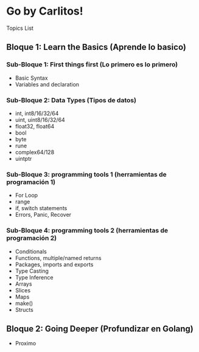 # **Go by Carlitos!**

Topics List

## Bloque 1: Learn the Basics (Aprende lo basico)

### Sub-Bloque 1: First things first (Lo primero es lo primero)

- Basic Syntax
- Variables and declaration

### Sub-Bloque 2: Data Types (Tipos de datos)

- int, int8/16/32/64
- uint, uint8/16/32/64
- float32, float64
- bool
- byte
- rune
- complex64/128
- uintptr

### Sub-Bloque 3: programming tools 1 (herramientas de programación 1)

- For Loop
- range
- if, switch statements
- Errors, Panic, Recover

### Sub-Bloque 4: programming tools 2 (herramientas de programación 2)

- Conditionals
- Functions, multiple/named returns
- Packages, imports and exports
- Type Casting
- Type Inference
- Arrays
- Slices
- Maps
- make()
- Structs

## Bloque 2: Going Deeper (Profundizar en Golang)

- Proximo